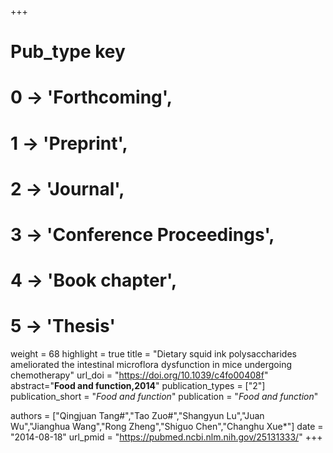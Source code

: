 +++
# Pub_type key
# 0 -> 'Forthcoming',
# 1 -> 'Preprint',
# 2 -> 'Journal',
# 3 -> 'Conference Proceedings',
# 4 -> 'Book chapter',
# 5 -> 'Thesis'

weight = 68
highlight = true
title = "Dietary squid ink polysaccharides ameliorated the intestinal microflora dysfunction in mice undergoing chemotherapy"
url_doi = "https://doi.org/10.1039/c4fo00408f"
abstract="**Food and function,2014**"
publication_types = ["2"]
publication_short = "*Food and function*"
publication = "*Food and function*"

authors = ["Qingjuan Tang#","Tao Zuo#","Shangyun Lu","Juan Wu","Jianghua Wang","Rong Zheng","Shiguo Chen","Changhu Xue*"]
date = "2014-08-18"
url_pmid = "https://pubmed.ncbi.nlm.nih.gov/25131333/"
+++

